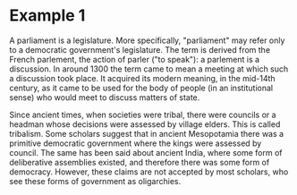 # Example 1

A parliament is a legislature. More specifically, "parliament" may refer only to a democratic government's legislature. The term is derived from the French parlement, the action of parler ("to speak"): a parlement is a discussion. In around 1300 the term came to mean a meeting at which such a discussion took place. It acquired its modern meaning, in the mid-14th century, as it came to be used for the body of people (in an institutional sense) who would meet to discuss matters of state.

Since ancient times, when societies were tribal, there were councils or a headman whose decisions were assessed by village elders. This is called tribalism. Some scholars suggest that in ancient Mesopotamia there was a primitive democratic government where the kings were assessed by council. The same has been said about ancient India, where some form of deliberative assemblies existed, and therefore there was some form of democracy. However, these claims are not accepted by most scholars, who see these forms of government as oligarchies.
